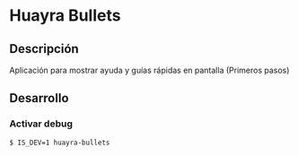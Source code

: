 # Huayra Bullets

## Descripción
Aplicación para mostrar ayuda y guías rápidas en pantalla (Primeros pasos)

## Desarrollo
### Activar debug

```
$ IS_DEV=1 huayra-bullets

```

